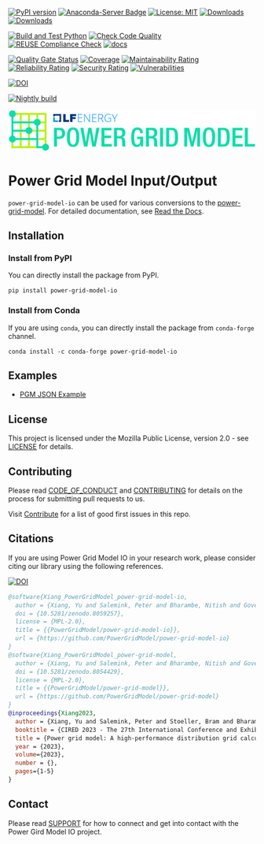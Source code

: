 <!--
SPDX-FileCopyrightText: Contributors to the Power Grid Model project <powergridmodel@lfenergy.org>

SPDX-License-Identifier: MPL-2.0
-->

[![PyPI version](https://badge.fury.io/py/power-grid-model-io.svg?no-cache)](https://badge.fury.io/py/power-grid-model-io)
[![Anaconda-Server Badge](https://anaconda.org/conda-forge/power-grid-model-io/badges/version.svg?no-cache)](https://anaconda.org/conda-forge/power-grid-model-io)
[![License: MIT](https://img.shields.io/badge/License-MPL2.0-informational.svg)](https://github.com/PowerGridModel/power-grid-model-io/blob/main/LICENSE)
[![Downloads](https://static.pepy.tech/badge/power-grid-model-io)](https://pepy.tech/project/power-grid-model-io)
[![Downloads](https://static.pepy.tech/badge/power-grid-model-io/month)](https://pepy.tech/project/power-grid-model-io)

[![Build and Test Python](https://github.com/PowerGridModel/power-grid-model-io/actions/workflows/build-test-and-sonar.yml/badge.svg)](https://github.com/PowerGridModel/power-grid-model-io/actions/workflows/build-test-and-sonar.yml)
[![Check Code Quality](https://github.com/PowerGridModel/power-grid-model-io/actions/workflows/check-code-quality.yml/badge.svg)](https://github.com/PowerGridModel/power-grid-model-io/actions/workflows/check-code-quality.yml)
[![REUSE Compliance Check](https://github.com/PowerGridModel/power-grid-model-io/actions/workflows/reuse-compliance.yml/badge.svg)](https://github.com/PowerGridModel/power-grid-model-io/actions/workflows/reuse-compliance.yml)
[![docs](https://readthedocs.org/projects/power-grid-model-io/badge/)](https://power-grid-model-io.readthedocs.io/en/stable/)

[![Quality Gate Status](https://sonarcloud.io/api/project_badges/measure?project=PowerGridModel_power-grid-model-io&metric=alert_status)](https://sonarcloud.io/summary/new_code?id=PowerGridModel_power-grid-model-io)
[![Coverage](https://sonarcloud.io/api/project_badges/measure?project=PowerGridModel_power-grid-model-io&metric=coverage)](https://sonarcloud.io/summary/new_code?id=PowerGridModel_power-grid-model-io)
[![Maintainability Rating](https://sonarcloud.io/api/project_badges/measure?project=PowerGridModel_power-grid-model-io&metric=sqale_rating)](https://sonarcloud.io/summary/new_code?id=PowerGridModel_power-grid-model-io)
[![Reliability Rating](https://sonarcloud.io/api/project_badges/measure?project=PowerGridModel_power-grid-model-io&metric=reliability_rating)](https://sonarcloud.io/summary/new_code?id=PowerGridModel_power-grid-model-io)
[![Security Rating](https://sonarcloud.io/api/project_badges/measure?project=PowerGridModel_power-grid-model-io&metric=security_rating)](https://sonarcloud.io/summary/new_code?id=PowerGridModel_power-grid-model-io)
[![Vulnerabilities](https://sonarcloud.io/api/project_badges/measure?project=PowerGridModel_power-grid-model-io&metric=vulnerabilities)](https://sonarcloud.io/summary/new_code?id=PowerGridModel_power-grid-model-io)

[![DOI](https://zenodo.org/badge/DOI/10.5281/zenodo.8059257.svg)](https://zenodo.org/record/8059257)

[![Nightly build](https://github.com/PowerGridModel/power-grid-model-io/actions/workflows/nightly.yml/badge.svg)](https://github.com/PowerGridModel/power-grid-model-io/actions/workflows/nightly.yml)

[![](https://github.com/PowerGridModel/.github/blob/main/artwork/svg/color.svg)](#)

# Power Grid Model Input/Output

`power-grid-model-io` can be used for various conversions to the [power-grid-model](https://github.com/PowerGridModel/power-grid-model).
For detailed documentation, see [Read the Docs](https://power-grid-model-io.readthedocs.io/en/stable/index.html).

## Installation

### Install from PyPI

You can directly install the package from PyPI.

```
pip install power-grid-model-io
```

### Install from Conda

If you are using `conda`, you can directly install the package from `conda-forge` channel.

```
conda install -c conda-forge power-grid-model-io
```

## Examples

* [PGM JSON Example](https://github.com/PowerGridModel/power-grid-model-io/tree/main/docs/examples)

## License

This project is licensed under the Mozilla Public License, version 2.0 - see [LICENSE](https://github.com/PowerGridModel/power-grid-model-io/blob/main/LICENSE) for details.

## Contributing

Please read [CODE_OF_CONDUCT](https://github.com/PowerGridModel/.github/blob/main/CODE_OF_CONDUCT.md) and [CONTRIBUTING](https://github.com/PowerGridModel/.github/blob/main/CONTRIBUTING.md) for details on the process 
for submitting pull requests to us.

Visit [Contribute](https://github.com/PowerGridModel/power-grid-model-io/contribute) for a list of good first issues in this repo.

## Citations

If you are using Power Grid Model IO in your research work, please consider citing our library using the following references.

[![DOI](https://zenodo.org/badge/DOI/10.5281/zenodo.8059257.svg)](https://zenodo.org/record/8059257)

```bibtex
@software{Xiang_PowerGridModel_power-grid-model-io,
  author = {Xiang, Yu and Salemink, Peter and Bharambe, Nitish and Govers, Martinus and van den Bogaard, Jonas and Stoeller, Bram and Wang, Zhen and Guo, Jerry and Jagutis, Laurynas and Wang, Chenguang and {Contributors to the LF Energy project Power Grid Model}},
  doi = {10.5281/zenodo.8059257},
  license = {MPL-2.0},
  title = {{PowerGridModel/power-grid-model-io}},
  url = {https://github.com/PowerGridModel/power-grid-model-io}
}
@software{Xiang_PowerGridModel_power-grid-model,
  author = {Xiang, Yu and Salemink, Peter and Bharambe, Nitish and Govers, Martinus and van den Bogaard, Jonas and Stoeller, Bram and Wang, Zhen and Guo, Jerry and Jagutis, Laurynas and Wang, Chenguang and van Raalte, Marc and {Contributors to the LF Energy project Power Grid Model}},
  doi = {10.5281/zenodo.8054429},
  license = {MPL-2.0},
  title = {{PowerGridModel/power-grid-model}},
  url = {https://github.com/PowerGridModel/power-grid-model}
}
@inproceedings{Xiang2023,
  author = {Xiang, Yu and Salemink, Peter and Stoeller, Bram and Bharambe, Nitish and van Westering, Werner},
  booktitle = {CIRED 2023 - The 27th International Conference and Exhibition on Electricity Distribution},
  title = {Power grid model: A high-performance distribution grid calculation library},
  year = {2023},
  volume={2023},
  number = {},
  pages={1-5}
}
```

## Contact

Please read [SUPPORT](https://github.com/PowerGridModel/.github/blob/main/SUPPORT.md) for how to connect and get into contact with the Power Gird Model IO project.
